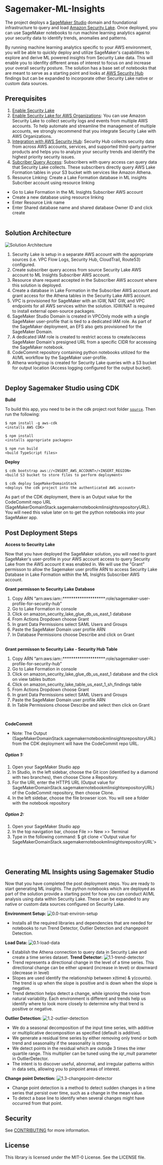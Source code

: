 # **Sagemaker-ML-Insights**

The project deploys a [SageMaker Studio](https://aws.amazon.com/sagemaker/studio/) domain and foundational infrastructure to query and load [Amazon Security Lake](https://aws.amazon.com/security-lake/). Once deployed, you can use SageMaker notebooks to run machine learning analytics against your security data to identify trends, anomalies and patterns.

By running machine learning analytics specific to your AWS environment, you will be able to quickly deploy and utilize SageMaker's capabilities to explore and derive ML powered insights from Security Lake data. This will enable you to idenfity different areas of interest to focus on and increase your overall security posture. The solution has a base set of notebooks that are meant to serve as a starting point and looks at [AWS Security Hub](https://docs.aws.amazon.com/securityhub/latest/userguide/what-is-securityhub.html) findings but can be expanded to incorporate other Security Lake native or custom data sources.
<br>

## **Prerequisites**

1. [Enable Security Lake](https://docs.aws.amazon.com/security-lake/latest/userguide/getting-started.html)
2. [Enable Security Lake for AWS Organizations](https://docs.aws.amazon.com/security-lake/latest/userguide/multi-account-management.html): You can use Amazon Security Lake to collect security logs and events from multiple AWS accounts. To help automate and streamline the management of multiple accounts, we strongly recommend that you integrate Security Lake with AWS Organizations.
3. [Integration with AWS Security Hub](https://docs.aws.amazon.com/security-lake/latest/userguide/securityhub-integration.html): Security Hub collects security data from across AWS accounts, services, and supported third-party partner products and helps you to analyze your security trends and identify the highest priority security issues. 
4. [Subcriber Query Access](https://docs.aws.amazon.com/security-lake/latest/userguide/subscriber-query-access.html): Subscribers with query access can query data that Security Lake collects. These subscribers directly query AWS Lake Formation tables in your S3 bucket with services like Amazon Athena.
5. Resource Linking: Create a Lake Formation database in ML insights Subcriber account using resource linking
- Go to Lake Formation in the ML Insights Subscriber AWS account
- Create a new database using resource linking
- Enter Resource Link name
- Enter Shared database name and shared database Owner ID and click create
<br><br>

## **Solution Architecture**
![Solution Architecture](/sagemaker_ml_insights_architecture.png)

1. Security Lake is setup in a separate AWS account with the appropriate sources (i.e. VPC Flow Logs, Security Hub, CloudTrail, Route53) configured.
2. Create subscriber query access from source Security Lake AWS account to ML Insights Subscriber AWS account.
3. Resource share request accepted in the Subscriber AWS account where this solution is deployed.
4. Create a database in Lake Formation in the Subscriber AWS account and grant access for the Athena tables in the Security Lake AWS account.
5. VPC is provisioned for SageMaker with an IGW, NAT GW, and VPC endpoints for all AWS services within the solution. IGW/NAT is required to install external open-source packages.
6. SageMaker Studio Domain is created in VPCOnly mode with a single SageMaker user-profile that is tied to a dedicated IAM role. As part of the SageMaker deployment, an EFS also gets provisioned for the SageMaker Domain.
7. A dedicated IAM role is created to restrict access to create/access SageMaker Domain's presigned URL from a specific CIDR for accessing the SageMaker notebook.
8. CodeCommit repository containing python notebooks utilized for the AI/ML workflow by the SageMaker user-profile.
9. Athena workgroup is created for Security Lake queries with a S3 bucket for output location (Access logging configured for the output bucket).
<br><br>

## **Deploy Sagemaker Studio using CDK**

**Build**

To build this app, you need to be in the cdk project root folder [`source`](/source/). Then run the following:

    $ npm install -g aws-cdk
    <installs AWS CDK>

    $ npm install
    <installs appropriate packages>

    $ npm run build
    <build TypeScript files>

**Deploy**

    $ cdk bootstrap aws://<INSERT_AWS_ACCOUNT>/<INSERT_REGION>
    <build S3 bucket to store files to perform deployment>

    $ cdk deploy SageMakerDomainStack
    <deploys the cdk project into the authenticated AWS account>

As part of the CDK deployment, there is an Output value for the CodeCommit repo URL (SageMakerDomainStack.sagemakernotebookmlinsightsrepositoryURL). You will need this value later on to get the python notebooks into your SageMaker app.

## **Post Deployment Steps**

**Access to Security Lake**

Now that you have deployed the SageMaker solution, you will need to grant SageMaker's user-profile in your AWS account access to query Security Lake from the AWS account it was enabled in. We will use the "Grant" permisson to allow the Sagemaker user profile ARN to access Security Lake Database in Lake Formation within the ML Insights Subscriber AWS account.

**Grant permisson to Security Lake Database**
1. Copy ARN “arn:aws:iam::********************:role/sagemaker-user-profile-for-security-hub” 
2. Go to Lake Formation in console
3. Click on amazon_security_lake_glue_db_us_east_1 database
4. From Actions Dropdown choose Grant
5. In grant Data Permissions select SAML Users and Groups
6. Paste the SageMaker Domain user profile ARN
7. In Database Permissions choose Describe and click on Grant 
<br><br> 

**Grant permisson to Security Lake - Security Hub Table**
1. Copy ARN “arn:aws:iam::********************:role/sagemaker-user-profile-for-security-hub” 
2. Go to Lake Formation in console
3. Click on amazon_security_lake_glue_db_us_east_1 database and the click on view tables button
4. Click on amazon_security_lake_table_us_east_1_sh_findings table
5. From Actions Dropdown choose Grant
6. In grant Data Permissions select SAML Users and Groups
7. Paste the SageMaker Domain user profile ARN
8. In Table Permissions choose Describe and select then click on Grant
<br>

**CodeCommit**
- Note: The Output (SageMakerDomainStack.sagemakernotebookmlinsightsrepositoryURL) from the CDK deployment will have the CodeCommit repo URL.

##### Option 1: 
1. Open your SageMaker Studio app 
2. In Studio, in the left sidebar, choose the Git icon (identified by a diamond with two branches), then choose Clone a Repository.
3. For the URI, enter the HTTPS URL (Output value for SageMakerDomainStack.sagemakernotebookmlinsightsrepositoryURL) of the CodeCommit repository, then choose Clone.
4. In the left sidebar, choose the file browser icon. You will see a folder with the notebook repository

##### Option 2:
1. Open your SageMaker Studio app 
2. In the top navigation bar, choose File >> New >> Terminal
3. Type in the following command: 
    $ git clone <'Output value for SageMakerDomainStack.sagemakernotebookmlinsightsrepositoryURL'>
    <clones notebook repository>

<br><br>

## **Generating ML Insights using Sagemaker Studio**
Now that you have completed the post deployment steps. You are ready to start generating ML insights. The python notebooks which are deployed as part of the solution provide a starting point for how you can conduct AI/ML analysis using data within Security Lake. These can be expanded to any native or custom data sources configured on Security Lake.
<br>

**Environment Setup:**
![0.0-tsat-environ-setup](source/notebooks/tsat/0.0-tsat-environ-setup.ipynb)
- Installs all the required libraries and dependencies that are needed for notebooks to run Trend Detector, Outlier Detection and changepoint Detection.

**Load Data:**
![0.1-load-data](source/notebooks/tsat/0.1-load-data.ipynb)
- Establish the Athena connection to query data in Security Lake and create a time series dataset.
**Trend Detector:**
![1.1-trend-detector](source/notebooks/tsat/1.1-trend-detector.ipynb)
- Trend represents a directional change in the level of a time series. This directional change can be either upward (increase in level) or downward (decrease in level)
- Slopes are used identify the relationship between x(time) & y(counts). The trend is up when the slope is positive and is down when the slope is negative.
- Trend detection helps detect a change, while ignoring the noise from natural variability. Each environment is different and trends help us identify where to look more closely to determine why that trend is positive or negative.

**Outlier Detection:**
![1.2-outlier-detection](source/notebooks/tsat/1.2-outlier-detection.ipynb)
- We do a seasonal decomposition of the input time series, with additive or multiplicative decomposition as specified (default is additive).
- We generate a residual time series by either removing only trend or both trend and seasonality if the seasonality is strong.
- We detect points in the residual which are outside 3 times the inter quartile range. This multiplier can be tuned using the iqr_mult parameter in OutlierDetector.
- The intent is to discover useful, abnormal, and irregular patterns within in data sets, allowing you to pinpoint areas of interest.

**Change point Detection:**
![1.3-changepoint-detector](source/notebooks/tsat/1.3-changepoint-detector.ipynb)
- Change point detection is a method to detect sudden changes in a time series that persist over time, such as a change in the mean value.
- To detect a base line to identify when several changes might have occurred from that point.

## **Security**

See [CONTRIBUTING](CONTRIBUTING.md#security-issue-notifications) for more information.

## **License**

This library is licensed under the MIT-0 License. See the LICENSE file.